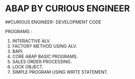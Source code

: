 # ABAP BY CURIOUS ENGINEER
##CURIOUS ENGINEER- DEVELOPMENT CODE




PROGRAMS : 

1) INTERACTIVE ALV.
2) FACTORY METHOD USING ALV.
3) BAPI.
4) CORE ABAP BASIC PROGRAMS.
5) SALES ORDER PROCESSING.
6) LOCK OBJECT.
7) SIMPLE PROGRAM USING WRITE STATEMENT.
